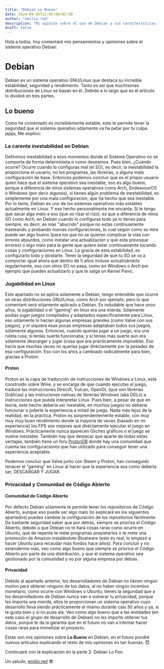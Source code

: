 ```yaml
---
title: "Debian Lo Bueno"
date: 2024-09-05T21:05:06+02:00
author: "emilio.red"
description: "Mi opinión sobre el uso de Debian y sus características."
draft: false
---
```


Hola a todos, hoy comentaré mis pensamientos y opiniones sobre el sistema operativo Debian.

# Debian

Debian es un sistema operativo GNU/Linux que destaca su increible estabilidad, seguridad y rendimiento. Tanto es así que muchísimas distribuciones de Linux se basan en él. Debido a lo largo que es el artículo lo dividiré en tres partes.

## Lo bueno

Como he comentado es increiblemente estable, esto te permite tener la seguridad que el sistema operativo sólamente va ha petar por tu culpa. jajaja, Me explico:

### La carente inestabilidad en Debian

Definimos inestabilidad a esos momentos donde el Sistema Operativo no se comporta de forma determinista o como deseamos.
Pues bien, ¿Cuándo ocurre? Ocurre cuando lo configuras mal (el SO), es decir, la inestabilidad la proporciona el usuario, no los programas, las librerías, o alguna mala configuración de base. 
Entonces podemos concluir que es el propio usuario quien hace que el sistema operativo sea inestable, eso es algo bueno, porque a diferencia de otros sistemas operativos como Arch, EndeavourOS o Windows (por decir algunos), si tienes algún problema de inestabilidad, es simplemente por una mala configuración, que ha hecho que sea inestable.
Por lo tanto, Debian es uno de los sistemas operativos más estables actualmente en Linux. Y ese hecho personalmente me encanta. Si le tengo que sacar algo malo a eso (que es rizar el rizo), es que a diferencia de otros SO como Arch, en Debian cuando lo configuras todo ya lo tienes para siempre, es decir, es más "aburrido" porque no estás continuamente trasteando y probando nuevas configuraciones, lo cual según como se mire puede ser algo bueno (para los que no se quieren complicar la vida con errores absurdos, como instalar una actualización y que esta provoque errores) o algo malo para la gente que quiere estar continuamente tocando cosas y configuraciones en Linux.
La gracia de esta estabilidad, es configurarlo todo y olvidarte. Tener la seguridad de que tu SO se va a comportar igual ahora que dentro de 5 años incluso actualizándolo regularmente, eso con otros SO no pasa, como en Windows o Arch por ejemplo que puedes actualizarlo y que te salga un Kernel Panic.

### Jugabilidad en Linux

Este apartado no se aplica solamente a Debian, tengo entendido que ocurre en otras distribuciones GNU/Linux, como Arch por ejemplo; pero lo que comentaré será sólamente aplicado a Debian.
Es indudable que hace unos años, la jugabilidad o el "gaming" en linux era una mierda. Sólamente podías jugar juegos compilados y adaptados específicamente para Linux, eso sólamente lo hacían algunas empresas grandes (como Valve con sus juegos), y ni siquiera esas pocas empresas adaptaban todos sus juegos, sólamente algunos. Entonces, cuando querías jugar a un juego, era una ruleta rusa, si tenías suerte funcionaba, y si tenías más suerte aún era sólamente descargar y jugar (cosa que era prácticamente imposible). Eso hacía que muchas veces no querías jugar diréctamente por la pesadez de esa configuración. Eso con los años a cambiado radicalmente para bien, gracias a Proton.

#### Proton

Proton es la capa de traducción de instrucciones de Windows a Linux, está construido sobre Wine, y se encarga de que cuando ejecutas el juego, traduce las instrucciones DirectX, Vulcan, OpenGL (que son librerías Gráficas) y las instruciones nativas de librerías Windows (aka DDLs) a instrucciones que pueda interpretar Linux.
Pues bien, a pesar de que en teoría, este hecho debería ser inestable, en muchos juegos no debería funcionar o joderte la experiencia a mitad de juego. Nada más lejos de la realidad, en la práctica, Proton es sorprendentemente estable, con muy muy muy buen rendimiento donde la mayoría de veces (basado en mi experiencia) los FPS son mejores que diréctamente ejecutar el juego en Windows. Prácticamente nunca aparecen Gliches gráficos o el juego se vuelve inestable. También hay que destacar que aparte de todas estas ventajas, también tiene un foro [ProtonDB](protondb.com) donde hay una comunidad que cuenta las configuraciones que han utilizado para conseguir tener una experiencia aceptable.

Podemos concluir que Valve junto con Steam y Proton, han conseguido renacer el "gaming" en Linux al hacer que la experiencia sea como debería ser, DESCARGAR Y JUGAR.

### Privacidad y Comunidad de Código Abierto

#### Comunidad de Código Abierto

Por defecto Debian sólamente te permite tener los repositorios de Código Abierto, aunque eso puede ser algo malo (lo explicaré en los siguientes apartados) puedes cambiar la configuración de los repositorios fácilmente.
Da bastante seguridad saber que por detras, siempre se prioriza el Código Abierto, debido a que Debian no te hará cosas raras como ocurre en Ubuntu, que de repente te mete programas propietarios o te mete una promoción de Amazon instalándote Bloatware (esto es real, lo empezó a hacer Ubuntu para recaudar más fondos hace años).
Para concluir y no extenderme más, veo como algo bueno que siempre se priorice el Código Abierto por parte de una distribución, y que el sistema operativo sea gestionado por la comunidad y no por alguna empresa por detras.

#### Privacidad

Debido al apartado anterior, los desarrolladores de Debian no tienen ningún motivo para obtener ninguno de tus datos, al no haber ningún incentivo monetario, como ocurre con Windows o Ubuntu, tienes la seguridad que a los desarrolladores de Debian nunca van a vulnerar tu privacidad, porque les importa una mierda, ellos te proporcionan un sistema operativo cuyo desarrollo lleva siendo prácticamente el mismo durante casi 30 años y ya, si te gusta bien y si no pues ala.
Veo como algo bueno que a las entidades (en este caso el grupo de desarrollo de Debian) no les importe obtener tus datos, porque te da la garantía que en el futuro no van a intentar hacer cosas raras para monetizar el proyecto.

Éstas son mis opiniones sobre **Lo Bueno** en Debian, en el futuro pondré nuevos artículos explicando el resto de mis opiniones no tan buenas. 😈

Continuaré con la explicación en la parte 2: Debian Lo Feo.

Un saludo, [emilio.red](emilio.red) 😎